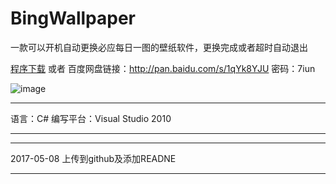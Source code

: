 # BingWallpaper
一款可以开机自动更换必应每日一图的壁纸软件，更换完成或者超时自动退出

[程序下载](http://www.lovecatcat.com/BingWallpaper/update/BingWallpaper.7z)  或者
百度网盘链接：http://pan.baidu.com/s/1qYk8YJU 密码：7iun

![image](http://www.lovecatcat.com/pictureRepository/BingWallpaperMain.png)


***
语言：C#
编写平台：Visual Studio 2010
***


***
2017-05-08
上传到github及添加READNE
***
